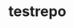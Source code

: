 # testrepo

<!-- Security scan triggered at 2025-09-02 04:49:36 -->

<!-- Security scan triggered at 2025-09-09 05:42:40 -->